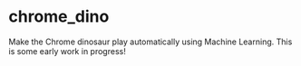 # chrome_dino
Make the Chrome dinosaur play automatically using Machine Learning.
This is some early work in progress!
